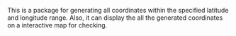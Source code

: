 This is a package for generating all coordinates within the specified latitude and longitude range.
Also, it can display the all the generated coordinates on a interactive map for checking. 